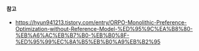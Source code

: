 #### 참고  
- https://hyun941213.tistory.com/entry/ORPO-Monolithic-Preference-Optimization-without-Reference-Model-%ED%95%9C%EA%B8%80-%EB%A6%AC%EB%B7%B0-%EB%B0%8F-%ED%95%99%EC%8A%B5%EB%B0%A9%EB%B2%95  